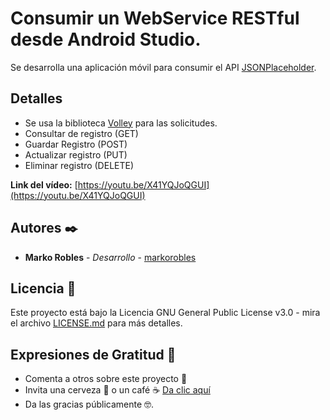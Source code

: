 # Consumir un WebService RESTful desde Android Studio.

Se desarrolla una aplicación móvil para consumir el API [JSONPlaceholder](https://jsonplaceholder.typicode.com).

## Detalles
- Se usa la biblioteca [Volley](https://github.com/google/volley) para las solicitudes.
- Consultar de registro (GET)
- Guardar Registro (POST)
- Actualizar registro (PUT)
- Eliminar registro (DELETE)

**Link del vídeo:** [https://youtu.be/X41YQJoQGUI](https://youtu.be/X41YQJoQGUI) 



## Autores ✒️
- **Marko Robles** - *Desarrollo* - [markorobles](https://github.com/markorobles)

## Licencia 📄

Este proyecto está bajo la Licencia GNU General Public License v3.0 - mira el archivo [LICENSE.md](LICENSE.md) para más detalles.

## Expresiones de Gratitud 🎁

* Comenta a otros sobre este proyecto 📢
* Invita una cerveza 🍺 o un café ☕ [Da clic aquí](https://www.paypal.com/paypalme/markorobles?locale.x=es_XC.) 
* Da las gracias públicamente 🤓.


